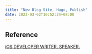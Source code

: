 ```yaml
---
title: "New Blog Site, Hugo, Publish"
date: 2023-03-02T10:52:24+08:00
---
```


## Reference

[iOS DEVELOPER WRITER. SPEAKER.](https://www.danijelavrzan.com)